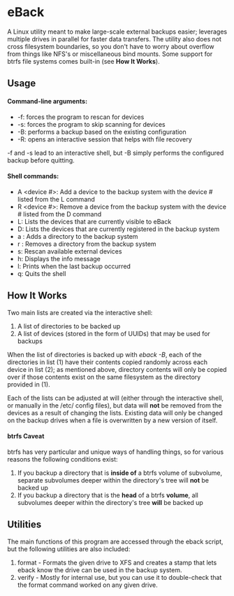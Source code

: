# eBack
A Linux utility meant to make large-scale external backups easier; leverages multiple drives in parallel for faster data transfers.  The utility also does not cross filesystem boundaries, so you don't have to worry about overflow from things like NFS's or miscellaneous bind mounts.  Some support for btrfs file systems comes built-in (see **How It Works**).

## Usage
#### Command-line arguments:

* -f: forces the program to rescan for devices
* -s: forces the program to skip scanning for devices
* -B: performs a backup based on the existing configuration
* -R: opens an interactive session that helps with file recovery

-f and -s lead to an interactive shell, but -B simply performs the configured backup before quitting.

#### Shell commands:

* A <device #>: Add a device to the backup system with the device # listed from the L command
* R <device #>: Remove a device from the backup system with the device # listed from the D command
* L: Lists the devices that are currently visible to eBack
* D: Lists the devices that are currently registered in the backup system
* a <directory>: Adds a directory to the backup system
* r <directory>: Removes a directory from the backup system
* s: Rescan available external devices
* h: Displays the info message
* l: Prints when the last backup occurred
* q: Quits the shell


## How It Works
Two main lists are created via the interactive shell:
1. A list of directories to be backed up
2. A list of devices (stored in the form of UUIDs) that may be used for backups

When the list of directories is backed up with *eback -B*, each of the directories in list (1) have their contents copied randomly across each device in list (2); as mentioned above, directory contents will only be copied over if those contents exist on the same filesystem as the directory provided in (1).

Each of the lists can be adjusted at will (either through the interactive shell, or manually in the /etc/ config files), but data will **not** be removed from the devices as a result of changing the lists.  Existing data will only be changed on the backup drives when a file is overwritten by a new version of itself.


#### btrfs Caveat
btrfs has very particular and unique ways of handling things, so for various reasons the following conditions exist:
1. If you backup a directory that is **inside of** a btrfs volume of subvolume, separate subvolumes deeper within the directory's tree will **not** be backed up
2. If you backup a directory that is the **head** of a btrfs **volume**, all subvolumes deeper within the directory's tree **will** be backed up


## Utilities
The main functions of this program are accessed through the eback script, but the following utilities are also included:
1. format - Formats the given drive to XFS and creates a stamp that lets eback know the drive can be used in the backup system.
2. verify - Mostly for internal use, but you can use it to double-check that the format command worked on any given drive.
